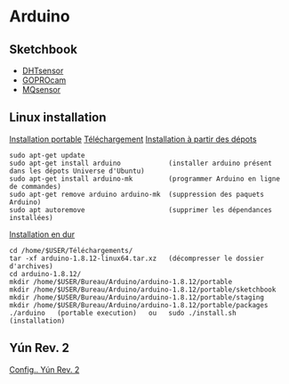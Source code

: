 # Arduino

## Sketchbook

+ [DHTsensor](sketchbook/DHTsensor/DHTsensor.ino)  
+ [GOPROcam](sketchbook/GOPROcam/GOPROcam.ino)  
+ [MQsensor](sketchbook/MQsensor/MQsensor.ino)  

>>>>>>

<!-- ## Tutoriels avancement

+ SENSOR KIT : 58/332
+ STARTER KIT : 96/217 -->

## Linux installation

[Installation portable](https://www.arduino.cc/en/Guide/PortableIDE)
[Téléchargement](https://www.arduino.cc/en/Main/Software)
[Installation à partir des dépots](https://doc.ubuntu-fr.org/arduino)
```
sudo apt-get update
sudo apt-get install arduino            (installer arduino présent dans les dépots Universe d'Ubuntu)
sudo apt-get install arduino-mk         (programmer Arduino en ligne de commandes)
sudo apt-get remove arduino arduino-mk  (suppression des paquets Arduino)
sudo apt autoremove                     (supprimer les dépendances installées)
```
[Installation en dur](https://vitux.com/how-to-install-arduino-ide-on-ubuntu/)
```
cd /home/$USER/Téléchargements/
tar -xf arduino-1.8.12-linux64.tar.xz   (décompresser le dossier d'archives)
cd arduino-1.8.12/
mkdir /home/$USER/Bureau/Arduino/arduino-1.8.12/portable
mkdir /home/$USER/Bureau/Arduino/arduino-1.8.12/portable/sketchbook
mkdir /home/$USER/Bureau/Arduino/arduino-1.8.12/portable/staging
mkdir /home/$USER/Bureau/Arduino/arduino-1.8.12/portable/packages
./arduino   (portable execution)   ou   sudo ./install.sh   (installation)
```

## Yún Rev. 2
[Config.. Yún Rev. 2](https://www.arduino.cc/en/Guide/ArduinoYunRev2#toc22)

<!-- ## Drone experimentation
[Drone assemblage](https://www.robotshop.com/community/blog/show/comment-fabriquer-un-droneuav-lecon-5-assemblage) -->